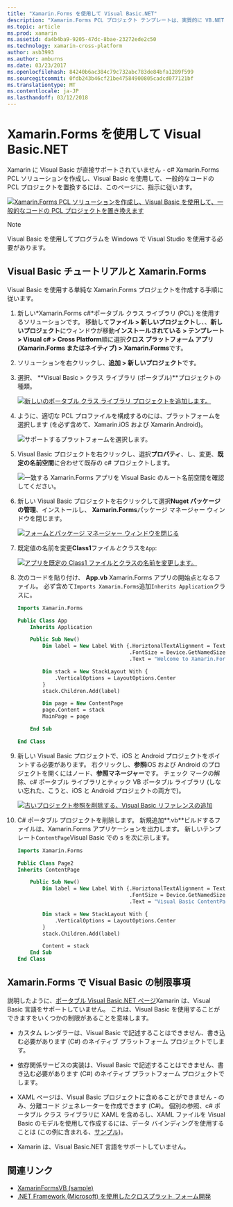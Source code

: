 ```yaml
---
title: "Xamarin.Forms を使用して Visual Basic.NET"
description: "Xamarin.Forms PCL プロジェクト テンプレートは、実質的に VB.NET を使ったクロスプラット フォーム モバイル アプリをビルドすることができます、メイン アセンブリの Visual Basic を使用して変更できます。"
ms.topic: article
ms.prod: xamarin
ms.assetid: da4b4ba9-9205-47dc-8bae-23272ede2c50
ms.technology: xamarin-cross-platform
author: asb3993
ms.author: amburns
ms.date: 03/23/2017
ms.openlocfilehash: 84240b6ac384c79c732abc783de84bfa1289f599
ms.sourcegitcommit: 0fdb243b46cf21be47584900805cadcd077121bf
ms.translationtype: MT
ms.contentlocale: ja-JP
ms.lasthandoff: 03/12/2018
---
```

# <a name="xamarinforms-using-visual-basicnet"></a>Xamarin.Forms を使用して Visual Basic.NET

Xamarin に Visual Basic が直接サポートされていません - c# Xamarin.Forms PCL ソリューションを作成し、Visual Basic を使用して、一般的なコードの PCL プロジェクトを置換するには、このページに、指示に従います。

[![](xamarin-forms-images/hero-sml.png "Xamarin.Forms PCL ソリューションを作成し、Visual Basic を使用して、一般的なコードの PCL プロジェクトを置き換えます")](xamarin-forms-images/hero.png#lightbox)

> [!NOTE]
> Visual Basic を使用してプログラムを Windows で Visual Studio を使用する必要があります。

## <a name="xamarinforms-with-visual-basic-walkthrough"></a>Visual Basic チュートリアルと Xamarin.Forms

Visual Basic を使用する単純な Xamarin.Forms プロジェクトを作成する手順に従います。

1. 新しい*Xamarin.Forms c#*ポータブル クラス ライブラリ (PCL) を使用するソリューションです。
移動して**ファイル > 新しいプロジェクト**し、、**新しいプロジェクト**にウィンドウが移動**インストールされている > テンプレート > Visual c# > Cross Platform**順に選択**クロス プラットフォーム アプリ (Xamarin.Forms またはネイティブ) > Xamarin.Forms**です。

2. ソリューションを右クリックし、**追加 > 新しいプロジェクト**です。

3. 選択、 **Visual Basic > クラス ライブラリ (ポータブル)**プロジェクトの種類。

   [![](xamarin-forms-images/add-vb-2-sml.png "新しいのポータブル クラス ライブラリ プロジェクトを追加します。")](xamarin-forms-images/add-vb-2.png#lightbox)

4. ように、適切な PCL プロファイルを構成するのには、プラットフォームを選択します (を必ず含めて、Xamarin.iOS および Xamarin.Android)。

   ![](xamarin-forms-images/add-vb-3-sml.png "サポートするプラットフォームを選択します。")

5. Visual Basic プロジェクトを右クリックし、選択**プロパティ**、し、変更、**既定の名前空間**に合わせて既存の c# プロジェクトします。

   ![](xamarin-forms-images/add-vb-4s-sml.png "一致する Xamarin.Forms アプリを Visual Basic のルート名前空間を確認してください。")

6. 新しい Visual Basic プロジェクトを右クリックして選択**Nuget パッケージの管理**、インストールし、 **Xamarin.Forms**パッケージ マネージャー ウィンドウを閉じます。

   [![](xamarin-forms-images/add-vb-4-sml.png "フォームとパッケージ マネージャー ウィンドウを閉じる")](xamarin-forms-images/add-vb-4.png#lightbox)

7. 既定値の名前を変更**Class1**ファイル*と*クラスを`App`:

   [![](xamarin-forms-images/add-vb-5-sml.png "アプリを既定の Class1 ファイルとクラスの名前を変更します。")](xamarin-forms-images/add-vb-5.png#lightbox)

8. 次のコードを貼り付け、 **App.vb** Xamarin.Forms アプリの開始点となるファイル。 必ず含めて`Imports Xamarin.Forms`追加`Inherits Application`クラスに。

    ```vb 
    Imports Xamarin.Forms

    Public Class App
        Inherits Application

        Public Sub New()
            Dim label = New Label With {.HoriztonalTextAlignment = TextAlignment.Center,
                                        .FontSize = Device.GetNamedSize(NamedSize.Medium, GetType(Label)),
                                        .Text = "Welcome to Xamarin.Forms with Visual Basic.NET"}

            Dim stack = New StackLayout With {
                .VerticalOptions = LayoutOptions.Center
            }
            stack.Children.Add(label)

            Dim page = New ContentPage
            page.Content = stack
            MainPage = page

        End Sub

    End Class
    ```

9. 新しい Visual Basic プロジェクトで、iOS と Android プロジェクトをポイントする必要があります。
右クリックし、**参照**iOS および Android のプロジェクトを開くにはノード、**参照マネージャー**です。 チェック マークの解除、c# ポータブル ライブラリとティック VB ポータブル ライブラリ (しない忘れた、こうと、iOS と Android プロジェクトの両方で)。

   [![](xamarin-forms-images/add-vb-8-sml.png "古いプロジェクト参照を削除する、Visual Basic リファレンスの追加")](xamarin-forms-images/add-vb-8.png#lightbox)

10. C# ポータブル プロジェクトを削除します。 新規追加**.vb**ビルドするファイルは、Xamarin.Forms アプリケーションを出力します。 新しいテンプレート`ContentPage`Visual Basic での s を次に示します。

    ```vb
    Imports Xamarin.Forms

    Public Class Page2
    Inherits ContentPage

        Public Sub New()
            Dim label = New Label With {.HoriztonalTextAlignment = TextAlignment.Center,
                                        .FontSize = Device.GetNamedSize(NamedSize.Medium, GetType(Label)),
                                        .Text = "Visual Basic ContentPage"}

            Dim stack = New StackLayout With {
                .VerticalOptions = LayoutOptions.Center
            }
            stack.Children.Add(label)

            Content = stack
        End Sub
    End Class
    ```

## <a name="limitations-of-visual-basic-in-xamarinforms"></a>Xamarin.Forms で Visual Basic の制限事項

説明したように、[ポータブル Visual Basic.NET ページ](~/cross-platform/platform/visual-basic/index.md)Xamarin は、Visual Basic 言語をサポートしていません。 これは、Visual Basic を使用することができますをいくつかの制限があることを意味します。

 - カスタム レンダラーは、Visual Basic で記述することはできません、書き込む必要があります (C#) のネイティブ プラットフォーム プロジェクトでします。

 - 依存関係サービスの実装は、Visual Basic で記述することはできません、書き込む必要があります (C#) のネイティブ プラットフォーム プロジェクトでします。

 - XAML ページは、Visual Basic プロジェクトに含めることができません - のみ、分離コード ジェネレーターを作成できます (C#)。 個別の参照、c# ポータブル クラス ライブラリに XAML を含めるし、XAML ファイルを Visual Basic のモデルを使用して作成するには、データ バインディングを使用することは (この例に含まれる、[サンプル](https://github.com/xamarin/mobile-samples/tree/master/VisualBasic/XamarinFormsVB/XamlPages))。

 - Xamarin は、Visual Basic.NET 言語をサポートしていません。

## <a name="related-links"></a>関連リンク

- [XamarinFormsVB (sample)](https://github.com/xamarin/mobile-samples/tree/master/VisualBasic/XamarinFormsVB)
- [.NET Framework (Microsoft) を使用したクロスプラット フォーム開発](http://msdn.microsoft.com/en-us/library/gg597391(v=vs.110).aspx)
